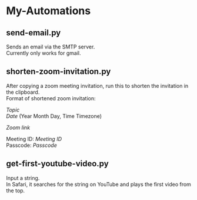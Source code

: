 # My-Automations

## send-email.py
Sends an email via the SMTP server.  
Currently only works for gmail.

## shorten-zoom-invitation.py
After copying a zoom meeting invitation, run this to shorten the invitation in the clipboard.  
Format of shortened zoom invitation: 

*Topic*  
*Date* (Year Month Day, Time Timezone)  

*Zoom link*

Meeting ID: *Meeting ID*  
Passcode: *Passcode*

## get-first-youtube-video.py
Input a string.  
In Safari, it searches for the string on YouTube and plays the first video from the top.

